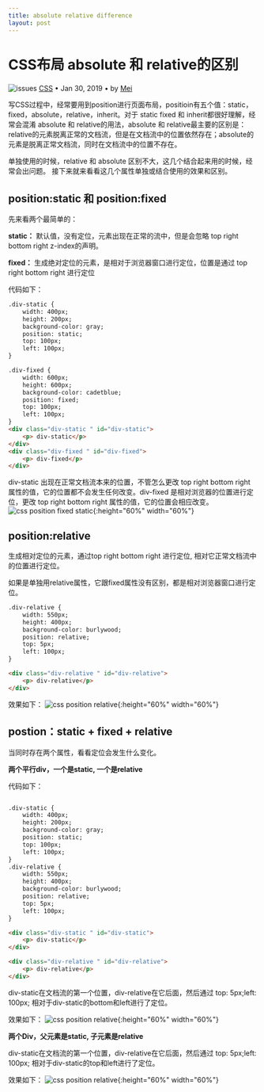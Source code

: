 ```yaml
---
title: absolute relative difference
layout: post
---
```


# CSS布局 absolute 和 relative的区别
<div class="title-meta">
    <span><img class="title-category-img" style="margin-top: 0.2em;" src="../../../assets/images/categories/css3.svg" alt="issues"></span>
    <span><a class="github-link" href="/2018/09/19/CSS.html">CSS</a></span>
    <span class="title-bullet">•</span>
    <span>Jan 30, 2019</span>
    <span class="title-bullet">•</span>
    <span>by <a class="github-link" href="http://github.com/limeii" title="http://github.com/limeii">Mei</a></span>
</div>

写CSS过程中，经常要用到position进行页面布局，positioin有五个值：static，fixed，absolute，relative，inherit。对于 static fixed 和 inherit都很好理解，经常会混淆 absolute 和 relative的用法，absolute 和 relative最主要的区别是：relative的元素脱离正常的文档流，但是在文档流中的位置依然存在；absolute的元素是脱离正常文档流，同时在文档流中的位置不存在。


单独使用的时候，relative 和 absolute 区别不大，这几个结合起来用的时候，经常会出问题。 接下来就来看看这几个属性单独或结合使用的效果和区别。


## position:static 和 position:fixed 

先来看两个最简单的：


**static：** 默认值，没有定位，元素出现在正常的流中，但是会忽略 top right bottom right z-index的声明。


**fixed：** 生成绝对定位的元素，是相对于浏览器窗口进行定位，位置是通过 top right bottom right 进行定位


代码如下：

```html
.div-static {
    width: 400px;
    height: 200px;
    background-color: gray;
    position: static;
    top: 100px;
    left: 100px;
}

.div-fixed {
    width: 600px;
    height: 600px;
    background-color: cadetblue;
    position: fixed;
    top: 100px;
    left: 100px;
}
<div class="div-static " id="div-static">
    <p> div-static</p>
</div>
<div class="div-fixed " id="div-fixed">
    <p> div-fixed</p>
</div>
```

div-static 出现在正常文档流本来的位置，不管怎么更改 top right bottom right 属性的值，它的位置都不会发生任何改变。div-fixed 是相对浏览器的位置进行定位，更改 top right bottom right 属性的值，它的位置会相应改变。
![css position fixed static]( https://limeii.github.io/assets/images/posts/css/css-position-fixed-static.png){:height="60%" width="60%"}



## position:relative
生成相对定位的元素，通过top right bottom right 进行定位, 相对它正常文档流中的位置进行定位。


如果是单独用relative属性，它跟fixed属性没有区别，都是相对浏览器窗口进行定位。

```html
.div-relative {
    width: 550px;
    height: 400px;
    background-color: burlywood;
    position: relative;
    top: 5px;
    left: 100px;
}

<div class="div-relative " id="div-relative">
    <p> div-relative</p>
</div>
```

效果如下：
![css position relative]( https://limeii.github.io/assets/images/posts/css/css-position-relative.png){:height="60%" width="60%"}


## postion：static + fixed + relative
当同时存在两个属性，看看定位会发生什么变化。


**两个平行div，一个是static, 一个是relative**


代码如下：
```html

.div-static {
    width: 400px;
    height: 200px;
    background-color: gray;
    position: static;
    top: 100px;
    left: 100px;
}
.div-relative {
    width: 550px;
    height: 400px;
    background-color: burlywood;
    position: relative;
    top: 5px;
    left: 100px;
}

<div class="div-static " id="div-static">
    <p> div-static</p>
</div>

<div class="div-relative " id="div-relative">
    <p> div-relative</p>
</div>

```
div-static在文档流的第一个位置，div-relative在它后面，然后通过 top: 5px;left: 100px; 相对于div-static的bottom和left进行了定位。


效果如下：
![css position relative]( https://limeii.github.io/assets/images/posts/css/css-position-static-relative1.png){:height="60%" width="60%"}



**两个Div，父元素是static, 子元素是relative**

div-static在文档流的第一个位置，div-relative在它后面，然后通过 top: 5px;left: 100px; 相对于div-static的top和left进行了定位。


效果如下：
![css position relative]( https://limeii.github.io/assets/images/posts/css/css-position-static-relative2.png){:height="60%" width="60%"}

